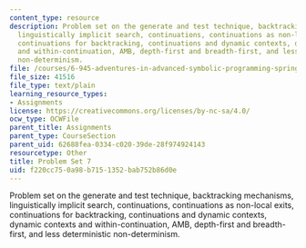 ```yaml
---
content_type: resource
description: Problem set on the generate and test technique, backtracking mechanisms,
  linguistically implicit search, continuations, continuations as non-local exits,
  continuations for backtracking, continuations and dynamic contexts, dynamic contexts
  and within-continuation, AMB, depth-first and breadth-first, and less deterministic
  non-determinism.
file: /courses/6-945-adventures-in-advanced-symbolic-programming-spring-2009/f220cc750a98b7151352bab752b86d0e_assn07.txt
file_size: 41516
file_type: text/plain
learning_resource_types:
- Assignments
license: https://creativecommons.org/licenses/by-nc-sa/4.0/
ocw_type: OCWFile
parent_title: Assignments
parent_type: CourseSection
parent_uid: 62688fea-0334-c020-39de-28f974924143
resourcetype: Other
title: Problem Set 7
uid: f220cc75-0a98-b715-1352-bab752b86d0e
---
```

Problem set on the generate and test technique, backtracking mechanisms, linguistically implicit search, continuations, continuations as non-local exits, continuations for backtracking, continuations and dynamic contexts, dynamic contexts and within-continuation, AMB, depth-first and breadth-first, and less deterministic non-determinism.